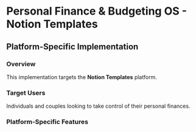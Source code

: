 # Personal Finance & Budgeting OS - Notion Templates

## Platform-Specific Implementation

### Overview
This implementation targets the **Notion Templates** platform.

### Target Users
Individuals and couples looking to take control of their personal finances.

### Platform-Specific Features
